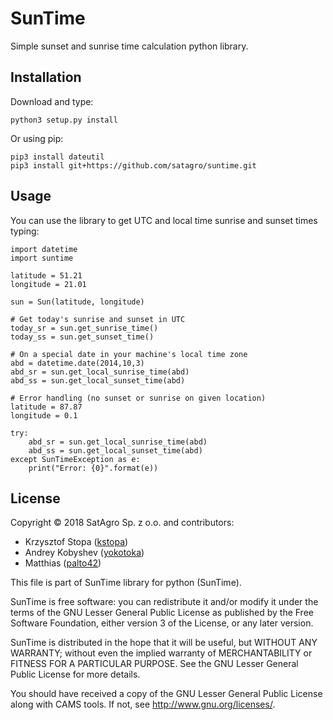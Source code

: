 # SunTime
Simple sunset and sunrise time calculation python library.

## Installation

Download and type:

    python3 setup.py install

Or using pip:

    pip3 install dateutil
    pip3 install git+https://github.com/satagro/suntime.git

## Usage

You can use the library to get UTC and local time sunrise and sunset times typing:

    import datetime
    import suntime

    latitude = 51.21
    longitude = 21.01

    sun = Sun(latitude, longitude)

    # Get today's sunrise and sunset in UTC
    today_sr = sun.get_sunrise_time()
    today_ss = sun.get_sunset_time()

    # On a special date in your machine's local time zone
    abd = datetime.date(2014,10,3)
    abd_sr = sun.get_local_sunrise_time(abd)
    abd_ss = sun.get_local_sunset_time(abd)

    # Error handling (no sunset or sunrise on given location)
    latitude = 87.87
    longitude = 0.1

    try:
        abd_sr = sun.get_local_sunrise_time(abd)
        abd_ss = sun.get_local_sunset_time(abd)
    except SunTimeException as e:
        print("Error: {0}".format(e))


## License

Copyright © 2018 SatAgro Sp. z o.o. and contributors:

* Krzysztof Stopa ([kstopa](https://github.com/kstopa))
* Andrey Kobyshev ([yokotoka](https://github.com/yokotoka))
* Matthias ([palto42](https://github.com/plato42))


This file is part of SunTime library for python (SunTime).

SunTime is free software: you can redistribute it and/or modify it under the terms of the GNU Lesser General Public License as published by the Free Software Foundation, either version 3 of the License, or any later version.

SunTime is distributed in the hope that it will be useful, but WITHOUT ANY WARRANTY; without even the implied warranty of MERCHANTABILITY or FITNESS FOR A PARTICULAR PURPOSE. See the GNU Lesser General Public License for more details.

You should have received a copy of the GNU Lesser General Public License along with CAMS tools. If not, see http://www.gnu.org/licenses/.